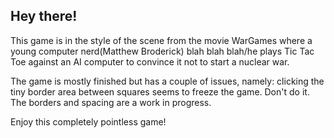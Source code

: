 ## Hey there!

This game is in the style of the scene from the movie WarGames where a young computer nerd(Matthew Broderick) blah blah blah/he plays Tic Tac Toe against an AI computer to convince it not to start a nuclear war.

The game is mostly finished but has a couple of issues, namely:
clicking the tiny border area between squares seems to freeze the game. Don't do it.<!--FIXED-->
The borders and spacing are a work in progress.<!--FIXED-->


Enjoy this completely pointless game!
